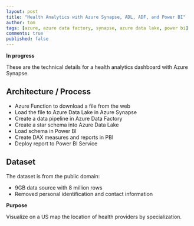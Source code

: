 ```yaml
---
layout: post
title: "Health Analytics with Azure Synapse, ADL, ADF, and Power BI"
author: tom
tags: [azure, azure data factory, synapse, azure data lake, power bi]
comments: true
published: false
---
```


**In progress**

These are the technical details for a health analytics dashboard with Azure Synapse.

## Architecture / Process

* Azure Function to download a file from the web
* Load the file to Azure Data Lake in Azure Synapse
* Create a data pipeline in Azure Data Factory
* Create a star schema into Azure Data Lake
* Load schema in Power BI
* Create DAX measures and reports in PBI
* Deploy report to Power BI Service

## Dataset

The dataset is from the public domain:

* 9GB data source with 8 million rows
* Removed personal identification and contact information

**Purpose**

Visualize on a US map the location of health providers by specialization.

